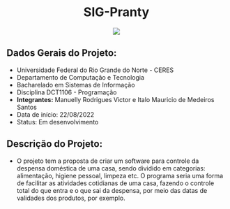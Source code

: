 <h1 align="center"> SIG-Pranty </h1>

<p align="center">
<img src="http://img.shields.io/static/v1?label=STATUS&message=EM%20DESENVOLVIMENTO&color=GREEN&style=for-the-badge"/>
</p>

## Dados Gerais do Projeto:

* Universidade Federal do Rio Grande do Norte - CERES
* Departamento de Computação e Tecnologia
* Bacharelado em Sistemas de Informação
* Disciplina DCT1106 - Programação
* **Integrantes:** Manuelly Rodrigues Victor e Italo Mauricio de Medeiros Santos
* Data de início: 22/08/2022
* Status: Em desenvolvimento  





## Descrição do Projeto:
* O projeto tem a proposta de criar um software para controle da despensa doméstica de uma casa, sendo dividido em categorias: alimentação, higiene pessoal, limpeza etc. O programa seria uma forma de facilitar as atividades cotidianas de uma casa, fazendo o controle total do que entra e o que sai da despensa, por meio das datas de validades dos produtos, por exemplo. 
